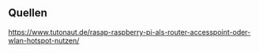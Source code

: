 ## Quellen
https://www.tutonaut.de/rasap-raspberry-pi-als-router-accesspoint-oder-wlan-hotspot-nutzen/

